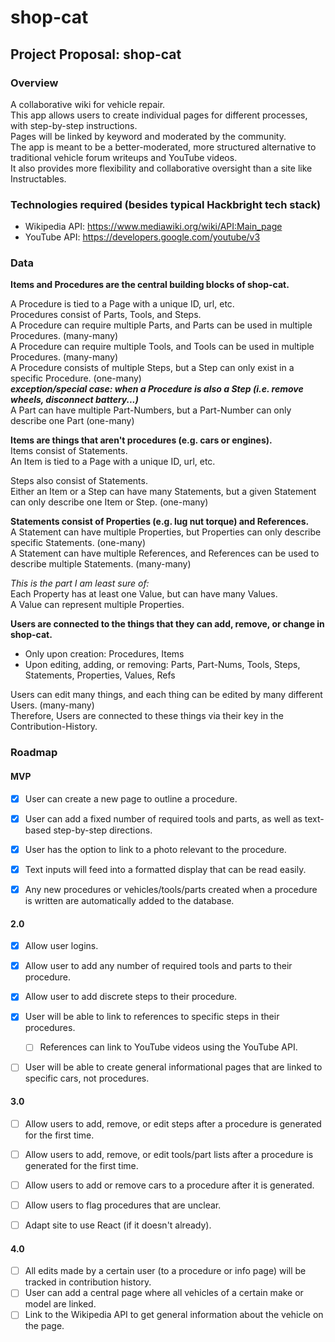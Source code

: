 # shop-cat

## Project Proposal: shop-cat

### Overview

A collaborative wiki for vehicle repair.<br>
This app allows users to create individual pages for different processes, with step-by-step instructions.<br>
Pages will be linked by keyword and moderated by the community.<br>
The app is meant to be a better-moderated, more structured alternative to traditional vehicle forum writeups and YouTube videos.<br>
It also provides more flexibility and collaborative oversight than a site like Instructables.

### Technologies required (besides typical Hackbright tech stack)

- Wikipedia API: https://www.mediawiki.org/wiki/API:Main_page</li>
- YouTube API: https://developers.google.com/youtube/v3</li>

### Data

**Items and Procedures are the central building blocks of shop-cat.**

A Procedure is tied to a Page with a unique ID, url, etc.  
Procedures consist of Parts, Tools, and Steps.  
A Procedure can require multiple Parts, and Parts can be used in multiple Procedures. (many-many)  
A Procedure can require multiple Tools, and Tools can be used in multiple Procedures. (many-many)  
A Procedure consists of multiple Steps, but a Step can only exist in a specific Procedure. (one-many)  
	***exception/special case: when a Procedure is also a Step (i.e. remove wheels, disconnect battery...)***  
A Part can have multiple Part-Numbers, but a Part-Number can only describe one Part (one-many)  

**Items are things that aren't procedures (e.g. cars or engines).**  
Items consist of Statements.  
An Item is tied to a Page with a unique ID, url, etc.  

Steps also consist of Statements.   
Either an Item or a Step can have many Statements, but a given Statement can only describe one Item or Step. (one-many)

**Statements consist of Properties (e.g. lug nut torque) and References.**   
A Statement can have multiple Properties, but Properties can only describe specific Statements. (one-many)  
A Statement can have multiple References, and References can be used to describe multiple Statements. (many-many)  

*This is the part I am least sure of:*  
Each Property has at least one Value, but can have many Values.   
A Value can represent multiple Properties.  

**Users are connected to the things that they can add, remove, or change in shop-cat.**   
- Only upon creation: Procedures, Items
- Upon editing, adding, or removing: Parts, Part-Nums, Tools, Steps, Statements, Properties, Values, Refs   

Users can edit many things, and each thing can be edited by many different Users. (many-many)      
Therefore, Users are connected to these things via their key in the Contribution-History.


### Roadmap

#### MVP

- [x] User can create a new page to outline a procedure.
- [x] User can add a fixed number of required tools and parts, as well as text-based step-by-step directions.
- [x] User has the option to link to a photo relevant to the procedure.
- [x] Text inputs will feed into a formatted display that can be read easily. 
- [x] Any new procedures or vehicles/tools/parts created when a procedure is written are automatically added to the database. 


#### 2.0

- [x] Allow user logins.
- [x] Allow user to add any number of required tools and parts to their procedure.
- [x] Allow user to add discrete steps to their procedure.
- [x] User will be able to link to references to specific steps in their procedures.
    - [ ] References can link to YouTube videos using the YouTube API.
- [ ] User will be able to create general informational pages that are linked to specific cars, not procedures.


#### 3.0

- [ ] Allow users to add, remove, or edit steps after a procedure is generated for the first time.
- [ ] Allow users to add, remove, or edit tools/part lists after a procedure is generated for the first time.
- [ ] Allow users to add or remove cars to a procedure after it is generated.
- [ ] Allow users to flag procedures that are unclear.
- [ ] Adapt site to use React (if it doesn't already).


#### 4.0

- [ ] All edits made by a certain user (to a procedure or info page) will be tracked in contribution history.
- [ ] User can add a central page where all vehicles of a certain make or model are linked.
- [ ] Link to the Wikipedia API to get general information about the vehicle on the page.
